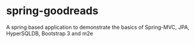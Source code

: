 spring-goodreads
================

A spring based application to demonstrate the basics of Spring-MVC, JPA, HyperSQLDB, Bootstrap 3 and m2e
